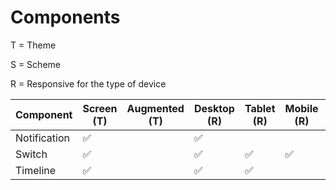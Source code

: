 
# Components

T = Theme

S = Scheme

R = Responsive for the type of device

| Component    	| Screen (T)	| Augmented (T)	| Desktop (R)	| Tablet (R)	| Mobile (R) 	| Watch	 (R)	| Dark (S) 	| Native (GUI) 	|
|--------------	|-----------	|-------------	|------------	|-----------	|-----------	|-----------	|---------	|-------------	|
| Notification 	| ✅	|	| ✅ |	|	|	|	|	|
| Switch	 	| ✅	|	| ✅ |✅	|✅ | ✅	|	|	|
| Timeline 		| ✅	|	| ✅	| ✅	|	| ✅	|	|	|


